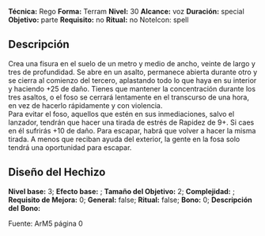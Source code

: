 
**Técnica:** Rego
**Forma:** Terram
**Nivel:** 30
**Alcance:** voz 
**Duración:** special  
**Objetivo:** parte
**Requisito:** no
**Ritual:** no
NoteIcon: spell




## Descripción 
<p>Crea una fisura en el suelo de un metro y medio de ancho, veinte de largo y tres de profundidad. Se abre en un asalto, permanece abierta durante otro y se cierra al comienzo del tercero, aplastando todo lo que haya en su interior y haciendo +25 de daño. Tienes que mantener la concentración durante los tres asaltos, o el foso se cerrará lentamente en el transcurso de una hora, en vez de hacerlo rápidamente y con violencia.<br>Para evitar el foso, aquellos que estén en sus inmediaciones, salvo el lanzador, tendrán que hacer una tirada de estrés de Rapidez de 9+. Si caes en él sufrirás +10 de daño. Para escapar, habrá que volver a hacer la misma tirada. A menos que reciban ayuda del exterior, la gente en la fosa solo tendrá una oportunidad para escapar.</p>

## Diseño del Hechizo 

**Nivel base:** 3; **Efecto base:** ;  **Tamaño del **Objetivo:**** 2; **Complejidad:** ; **Requisito de Mejora:** 0; **General:** false; **Ritual:** false; **Bono:** 0; **Descripción del** **Bono:** 

Fuente: ArM5 página 0